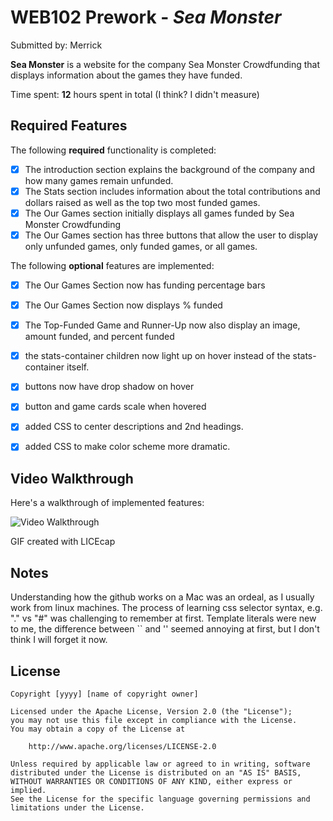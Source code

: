 # WEB102 Prework - *Sea Monster*

Submitted by: Merrick

**Sea Monster** is a website for the company Sea Monster Crowdfunding that displays information about the games they have funded.

Time spent: **12** hours spent in total (I think? I didn't measure)

## Required Features

The following **required** functionality is completed:

* [x] The introduction section explains the background of the company and how many games remain unfunded.
* [x] The Stats section includes information about the total contributions and dollars raised as well as the top two most funded games.
* [x] The Our Games section initially displays all games funded by Sea Monster Crowdfunding
* [x] The Our Games section has three buttons that allow the user to display only unfunded games, only funded games, or all games.

The following **optional** features are implemented:

* [x] The Our Games Section now has funding percentage bars
* [x] The Our Games Section now displays % funded
* [x] The Top-Funded Game and Runner-Up now also display an image, amount funded, and percent funded
* [x] the stats-container children now light up on hover instead of the stats-container itself.
* [x] buttons now have drop shadow on hover
* [x] button and game cards scale when hovered
* [x] added CSS to center descriptions and 2nd headings.
* [x] added CSS to make color scheme more dramatic.


## Video Walkthrough

Here's a walkthrough of implemented features:

<img src='./walkthrough2.gif' title='Video Walkthrough' width='' alt='Video Walkthrough' />

<!-- Replace this with whatever GIF tool you used! -->
GIF created with LICEcap
<!-- Recommended tools:
[Kap](https://getkap.co/) for macOS
[ScreenToGif](https://www.screentogif.com/) for Windows
[peek](https://github.com/phw/peek) for Linux. -->

## Notes

Understanding how the github works on a Mac was an ordeal, as I usually work from linux machines. 
The process of learning css selector syntax, e.g. "." vs "#" was challenging to remember at first.
Template literals were new to me, the difference between `` and '' seemed annoying at first, but I don't think I will forget it now.

## License

    Copyright [yyyy] [name of copyright owner]

    Licensed under the Apache License, Version 2.0 (the "License");
    you may not use this file except in compliance with the License.
    You may obtain a copy of the License at

        http://www.apache.org/licenses/LICENSE-2.0

    Unless required by applicable law or agreed to in writing, software
    distributed under the License is distributed on an "AS IS" BASIS,
    WITHOUT WARRANTIES OR CONDITIONS OF ANY KIND, either express or implied.
    See the License for the specific language governing permissions and
    limitations under the License.
